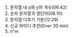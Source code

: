 1. 문자열 내 p와 y의 개수(06:42)
2. 숫자 문자열과 영단어(08:10)
3. 문자열 다루기 기본(12:29)
4. 신규 아이디 추천(Over 30 min)
5. n^m
